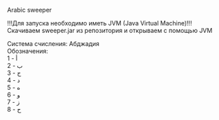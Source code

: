 Arabic sweeper

!!!Для запуска необходимо иметь JVM (Java Virtual Machine)!!!\
Скачиваем sweeper.jar из репозитория и открываем с помощью JVM

Система счисления: Абджадия\
Обозначения:\
1 - أ\
2 - ب\
3 - ج\
4 - د\
5 - ﻩ\
6 - و\
7 - ﺯ\
8 - ﺡ
